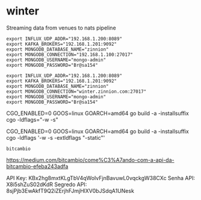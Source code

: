 # winter

Streaming data from venues to nats pipeline

```
export INFLUX_UDP_ADDR="192.168.1.200:8089"
export KAFKA_BROKERS="192.168.1.201:9092"
export MONGODB_DATABASE_NAME="zinnion"
export MONGODB_CONNECTION="192.168.1.100:27017"
export MONGODB_USERNAME="mongo-admin"
export MONGODB_PASSWORD="Br@sa154"
```

```
export INFLUX_UDP_ADDR="192.168.1.200:8089"
export KAFKA_BROKERS="192.168.1.201:9092"
export MONGODB_DATABASE_NAME="zinnion"
export MONGODB_CONNECTION="winter.zinnion.com:27017"
export MONGODB_USERNAME="mongo-admin"
export MONGODB_PASSWORD="Br@sa154"
```

CGO_ENABLED=0 GOOS=linux GOARCH=amd64 go build -a -installsuffix cgo -ldflags="-w -s"

CGO_ENABLED=0 GOOS=linux GOARCH=amd64 go build -a -installsuffix cgo -ldflags '-w -s -extldflags "-static"'

```
bitcambio
```

https://medium.com/bitcambio/come%C3%A7ando-com-a-api-da-bitcambio-efeba243adfa

API Key: KBx2hg8mxtKLgTbV4qWoIvFjnBavuwL0vqckgW38CXc
Senha API: X8i5shZuS02dKdR
Segredo API: 8sjPjb3EwAkfT9Q2iZErjhFJmjHlXV0bJSdqA1UNesk

```

```
